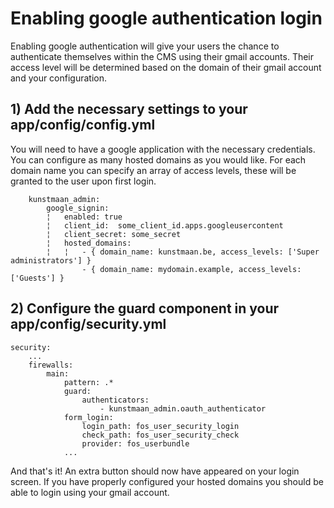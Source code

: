 Enabling google authentication login
=====================

Enabling google authentication will give your users the chance to authenticate
themselves within the CMS using their gmail accounts. Their access level will
be determined based on the domain of their gmail account and your configuration.

## 1) Add the necessary settings to your app/config/config.yml

You will need to have a google application with the necessary credentials.
You can configure as many hosted domains as you would like. For each domain
name you can specify an array of access levels, these will be granted to the
user upon first login.

```
    kunstmaan_admin:
        google_signin:
        ¦   enabled: true
        ¦   client_id:  some_client_id.apps.googleusercontent
        ¦   client_secret: some_secret
        ¦   hosted_domains:
        ¦   ¦   - { domain_name: kunstmaan.be, access_levels: ['Super administrators'] }
                - { domain_name: mydomain.example, access_levels: ['Guests'] }
```

## 2) Configure the guard component in your app/config/security.yml

```
security:
    ...
    firewalls:
        main:
            pattern: .*
            guard:
                authenticators:
                    - kunstmaan_admin.oauth_authenticator
            form_login:
                login_path: fos_user_security_login
                check_path: fos_user_security_check
                provider: fos_userbundle
            ...
```
And that's it! An extra button should now have appeared on your login screen.
If you have properly configured your hosted domains you should be able to login
using your gmail account.
